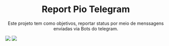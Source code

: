 <h1 align="center"> Report Pio Telegram </h1>
<p align="center">Este projeto tem como objetivos, reportar status por meio de menssagens enviadas via Bots do telegram.</p>

<img src="https://img.shields.io/static/v1?label=RPT&message=Telegram&color=7159c1&style=for-the-badge&logo=ghost"/>
<img src="https://img.shields.io/badge/Esp-Esp8266-green?label=Esp8266&message=Esp-12Et&color=7159c1&style=for-the-badge"/>

